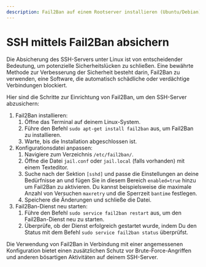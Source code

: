 ```yaml
---
description: Fail2Ban auf einem Rootserver installieren (Ubuntu/Debian)
---
```


# SSH mittels Fail2Ban absichern

Die Absicherung des SSH-Servers unter Linux ist von entscheidender Bedeutung, um potenzielle Sicherheitslücken zu schließen. Eine bewährte Methode zur Verbesserung der Sicherheit besteht darin, Fail2Ban zu verwenden, eine Software, die automatisch schädliche oder verdächtige Verbindungen blockiert.

Hier sind die Schritte zur Einrichtung von Fail2Ban, um den SSH-Server abzusichern:

1. Fail2Ban installieren:
   1. Öffne das Terminal auf deinem Linux-System.
   2. Führe den Befehl ```sudo apt-get install fail2ban``` aus, um Fail2Ban zu installieren.
   3. Warte, bis die Installation abgeschlossen ist.
2. Konfigurationsdatei anpassen:
   1. Navigiere zum Verzeichnis ```/etc/fail2ban/```.
   2. Öffne die Datei ```jail.conf``` oder ```jail.local``` (falls vorhanden) mit einem Texteditor.
   3. Suche nach der Sektion ```[sshd]``` und passe die Einstellungen an deine Bedürfnisse an und fügen Sie in diesem Bereich ```enabled=true``` hinzu um Fail2Ban zu aktivieren. Du kannst beispielsweise die maximale Anzahl von Versuchen ```maxretry``` und die Sperrzeit ```bantime``` festlegen.
   4. Speichere die Änderungen und schließe die Datei.
3. Fail2Ban-Dienst neu starten:
   1. Führe den Befehl ```sudo service fail2ban restart``` aus, um den Fail2Ban-Dienst neu zu starten.
   2. Überprüfe, ob der Dienst erfolgreich gestartet wurde, indem Du den Status mit dem Befehl ```sudo service fail2ban status``` überprüfst.

Die Verwendung von Fail2Ban in Verbindung mit einer angemessenen Konfiguration bietet einen zusätzlichen Schutz vor Brute-Force-Angriffen und anderen bösartigen Aktivitäten auf deinem SSH-Server.
